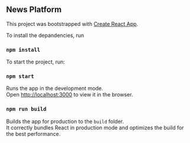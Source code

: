## News Platform
This project was bootstrapped with [Create React App](https://github.com/facebook/create-react-app).

To install the depandencies, run
### `npm install`

To start the project, run:
### `npm start`
Runs the app in the development mode.<br />
Open [http://localhost:3000](http://localhost:3000) to view it in the browser.

### `npm run build`
Builds the app for production to the `build` folder.<br />
It correctly bundles React in production mode and optimizes the build for the best performance.
